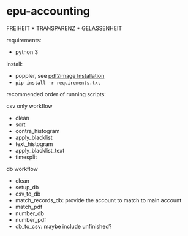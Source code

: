 epu-accounting
==============
FREIHEIT * TRANSPARENZ * GELASSENHEIT

requirements:
- python 3

install:
- poppler, see [pdf2image Installation](https://github.com/Belval/pdf2image#how-to-install)
- `pip install -r requirements.txt`

recommended order of running scripts:

csv only workflow
- clean
- sort
- contra_histogram
- apply_blacklist
- text_histogram
- apply_blacklist_text
- timesplit

db workflow
- clean
- setup_db
- csv_to_db
- match_records_db: provide the account to match to main account
- match_pdf
- number_db
- number_pdf
- db_to_csv: maybe include unfinished?
